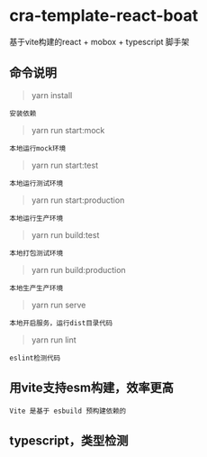 ﻿# cra-template-react-boat

基于vite构建的react + mobox + typescript 脚手架
## 命令说明

> yarn install

    安装依赖

> yarn run start:mock

    本地运行mock环境

>  yarn run start:test

    本地运行测试环境

> yarn run start:production

    本地运行生产环境

>  yarn run build:test

    本地打包测试环境

>  yarn run build:production

    本地生产生产环境

> yarn run serve

    本地开启服务，运行dist目录代码

> yarn run lint

    eslint检测代码

## 用vite支持esm构建，效率更高

    Vite 是基于 esbuild 预构建依赖的
    
## typescript，类型检测